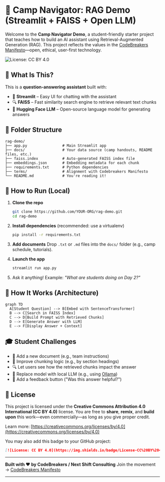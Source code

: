 # 🧭 Camp Navigator: RAG Demo (Streamlit + FAISS + Open LLM)

Welcome to the **Camp Navigator Demo**, a student-friendly starter project that teaches how to build an AI assistant using Retrieval-Augmented Generation (RAG).
This project reflects the values in the [CodeBreakers Manifesto](../codebreakers_manifesto)—open, ethical, user-first technology.

![License: CC BY 4.0](https://img.shields.io/badge/License-CC%20BY%204.0-lightgrey.svg)

## 🧠 What Is This?

This is a **question-answering assistant** built with:

* 🧱 **Streamlit** – Easy UI for chatting with the assistant
* 🔍 **FAISS** – Fast similarity search engine to retrieve relevant text chunks
* 🤖 **Hugging Face LLM** – Open-source language model for generating answers

## 📁 Folder Structure

```
rag-demo/
├── app.py                # Main Streamlit app
├── docs/                 # Your data source (camp handouts, README files, etc.)
├── faiss.index           # Auto-generated FAISS index file
├── embeddings.json       # Embedding metadata for each chunk
├── requirements.txt      # Python dependencies
├── terms/                # Alignment with Codebreakers Manifesto
└── README.md             # You're reading it!
```

## 🚀 How to Run (Local)

1. **Clone the repo**

   ```bash
   git clone https://github.com/YOUR-ORG/rag-demo.git
   cd rag-demo
   ```

2. **Install dependencies** (recommended: use a virtualenv)

   ```bash
   pip install -r requirements.txt
   ```

3. **Add documents**
   Drop `.txt` or `.md` files into the `docs/` folder (e.g., camp schedule, tutorials).

4. **Launch the app**

   ```bash
   streamlit run app.py
   ```

5. Ask it anything! Example: *"What are students doing on Day 2?"*

## 🧠 How It Works (Architecture)

```mermaid
graph TD
  A[Student Question] --> B[Embed with SentenceTransformer]
  B --> C[Search in FAISS Index]
  C --> D[Build Prompt with Retrieved Chunks]
  D --> E[Generate Answer with LLM]
  E --> F[Display Answer + Context]

```

## 🎓 Student Challenges

* 🔧 Add a new document (e.g., team instructions)
* 🧪 Improve chunking logic (e.g., by section headings)
* 🔍 Let users see how the retrieved chunks impact the answer
* 🤖 Replace model with local LLM (e.g., using [Ollama](https://ollama.ai/))
* 💬 Add a feedback button ("Was this answer helpful?")

## 📜 License

This project is licensed under the **Creative Commons Attribution 4.0 International (CC BY 4.0)** license. You are free to **share**, **remix**, and **build upon** this work—even commercially—as long as you give proper credit.

Learn more: [https://creativecommons.org/licenses/by/4.0](https://creativecommons.org/licenses/by/4.0)

You may also add this badge to your GitHub project:

```markdown
[![License: CC BY 4.0](https://img.shields.io/badge/License-CC%20BY%204.0-lightgrey.svg)](https://creativecommons.org/licenses/by/4.0/)
```

---

**Built with ❤️ by CodeBreakers / Next Shift Consulting**
Join the movement → [CodeBreakers Manifesto](terms/codebreakers_manifesto.md)



---


